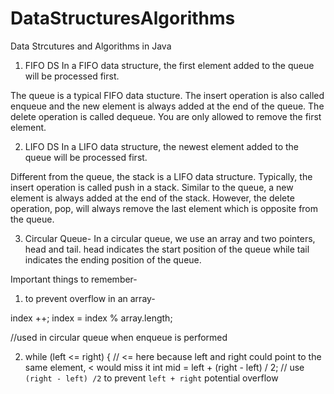 # DataStructuresAlgorithms
Data Strcutures and Algorithms in Java

1. FIFO DS
In a FIFO data structure, the first element added to the queue will be processed first.

The queue is a typical FIFO data stucture. The insert operation is also called enqueue and the new element is always added at the end of the queue. The delete operation is called dequeue. You are only allowed to remove the first element.

2. LIFO DS
In a LIFO data structure, the newest element added to the queue will be processed first.

Different from the queue, the stack is a LIFO data structure. Typically, the insert operation is called push in a stack. Similar to the queue, a new element is always added at the end of the stack. However, the delete operation, pop, will always remove the last element which is opposite from the queue.

3. Circular Queue-
In a circular queue, we use an array and two pointers, head and tail. head indicates the start position of the queue while tail indicates the ending position of the queue.


Important things to remember-
1. to prevent overflow in an array-

index ++;
index = index % array.length;

//used in circular queue when enqueue is performed

2.  while (left <= right) { // <= here because left and right could point to the same element, < would miss it
    int mid = left + (right - left) / 2; // use `(right - left) /2` to prevent `left + right` potential overflow
